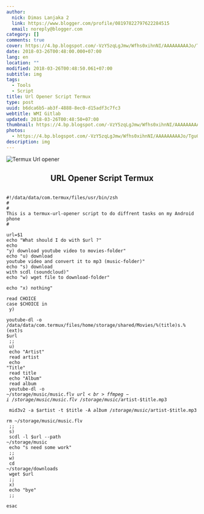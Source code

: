 ```yaml
---
author:
  nick: Dimas Lanjaka 2
  link: https://www.blogger.com/profile/08197822797622284515
  email: noreply@blogger.com
category: []
comments: true
cover: https://4.bp.blogspot.com/-VzY5zqLgJmw/Wfhs0xihnNI/AAAAAAAAAJo/TguGeZ4QyGMbG2U0bUgZ79MnJxSLGM9QACEwYBhgL/s1600/images%25285%2529%255B1%255D.jpg
date: 2018-03-26T00:48:00.000+07:00
lang: en
location: ""
modified: 2018-03-26T00:48:50.061+07:00
subtitle: img
tags:
  - Tools
  - Script
title: Url Opener Script Termux
type: post
uuid: b6dca6b5-ab3f-4888-8ec0-d15adf3c7fc3
webtitle: WMI Gitlab
updated: 2018-03-26T00:48:50+07:00
thumbnail: https://4.bp.blogspot.com/-VzY5zqLgJmw/Wfhs0xihnNI/AAAAAAAAAJo/TguGeZ4QyGMbG2U0bUgZ79MnJxSLGM9QACEwYBhgL/s1600/images%25285%2529%255B1%255D.jpg
photos:
  - https://4.bp.blogspot.com/-VzY5zqLgJmw/Wfhs0xihnNI/AAAAAAAAAJo/TguGeZ4QyGMbG2U0bUgZ79MnJxSLGM9QACEwYBhgL/s1600/images%25285%2529%255B1%255D.jpg
description: img
---
```


<img src="https://4.bp.blogspot.com/-VzY5zqLgJmw/Wfhs0xihnNI/AAAAAAAAAJo/TguGeZ4QyGMbG2U0bUgZ79MnJxSLGM9QACEwYBhgL/s1600/images%25285%2529%255B1%255D.jpg" title="Termux Url opener"><center><h2>URL Opener Script Termux</h2></center><pre class="linenumber language-bash"><code class="language-bash"><br>#!/data/data/com.termux/files/usr/bin/zsh<br>#<br># This is a termux-url-opener script to do diffrent tasks on my Android phone <br>#<br><br>url=$1<br>echo "What should I do with $url ?"<br>echo "y) download youtube video to movies-folder"<br>echo "u) download youtube video and convert it to mp3 (music-folder)"<br>echo "s) download with scdl (soundcloud)"<br>echo "w) wget file to download-folder" <br>echo "x) nothing"<br><br>read CHOICE<br>case $CHOICE in<br>    y)<br>        youtube-dl -o /data/data/com.termux/files/home/storage/shared/Movies/%(title)s.%(ext)s $url<br>	;;<br>    u)<br>	echo "Artist"<br>	read artist<br>	echo "Title"<br>	read title<br>	echo "Album"<br>	read album<br>        youtube-dl -o ~/storage/music/music.flv $url <br>	ffmpeg -i ~/storage/music/music.flv ~/storage/music/$artist-$title.mp3 <br>        mid3v2 -a $artist -t $title -A $album ~/storage/music/$artist-$title.mp3<br>	rm ~/storage/music/music.flv<br>	;;<br>    s)<br>	scdl -l $url --path ~/storage/music<br>        echo "s need some work"<br>	;;<br>    w)<br>        cd ~/storage/downloads<br>	wget $url<br>	;;<br>    x)<br>        echo "bye"<br>	;; <br>esac<br></code><br></pre>